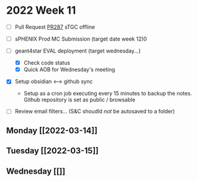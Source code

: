 # 2022 Week 11 
- [ ] Pull Request [PR287](https://github.com/star-bnl/star-sw/pull/287) sTGC offline
- [ ] sPHENIX Prod MC Submission (target date week 12)0
- [ ] geant4star EVAL deployment (target wednesday...)
	- [x] Check code status
	- [x] Quick AOB for Wednesday's meeting
- [x] Setup obsidian <--> github sync
	- Setup as a cron job executing every 15 minutes to backup the notes.  Github repository is set as public / browsable
- [ ] Review email filters... (S&C shoudld *not* be autosaved to a folder)


## Monday [[2022-03-14]]
## Tuesday [[2022-03-15]]
## Wednesday [[]]




 
 